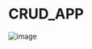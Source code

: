 # CRUD_APP
![image](https://github.com/MinhTuanCoder/CRUD_APP/assets/86965221/c3dcb713-d0a1-4e73-be82-5acd7dbd819b)
